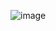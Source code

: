 ![image](https://user-images.githubusercontent.com/1501327/132444601-f1a81aac-f689-4569-ae79-9b942475f734.png)
